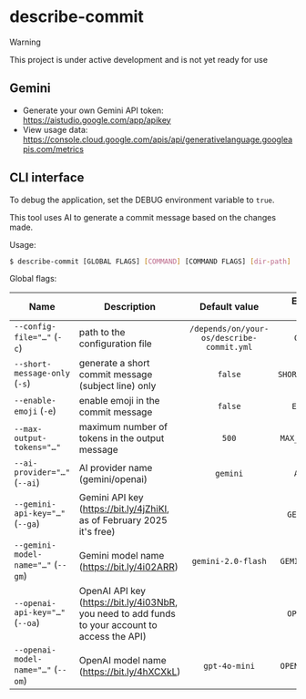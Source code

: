 # describe-commit

> [!WARNING]
> This project is under active development and is not yet ready for use

## Gemini

- Generate your own Gemini API token: <https://aistudio.google.com/app/apikey>
- View usage data: <https://console.cloud.google.com/apis/api/generativelanguage.googleapis.com/metrics>

<!--GENERATED:CLI_DOCS-->
<!-- Documentation inside this block generated by github.com/urfave/cli-docs/v3; DO NOT EDIT -->
## CLI interface

To debug the application, set the DEBUG environment variable to `true`.

This tool uses AI to generate a commit message based on the changes made.

Usage:

```bash
$ describe-commit [GLOBAL FLAGS] [COMMAND] [COMMAND FLAGS] [dir-path]
```

Global flags:

| Name                               | Description                                                                                      |               Default value               | Environment variables |
|------------------------------------|--------------------------------------------------------------------------------------------------|:-----------------------------------------:|:---------------------:|
| `--config-file="…"` (`-c`)         | path to the configuration file                                                                   | `/depends/on/your-os/describe-commit.yml` |     `CONFIG_FILE`     |
| `--short-message-only` (`-s`)      | generate a short commit message (subject line) only                                              |                  `false`                  |  `SHORT_MESSAGE_ONLY` |
| `--enable-emoji` (`-e`)            | enable emoji in the commit message                                                               |                  `false`                  |    `ENABLE_EMOJI`     |
| `--max-output-tokens="…"`          | maximum number of tokens in the output message                                                   |                   `500`                   |  `MAX_OUTPUT_TOKENS`  |
| `--ai-provider="…"` (`--ai`)       | AI provider name (gemini/openai)                                                                 |                 `gemini`                  |     `AI_PROVIDER`     |
| `--gemini-api-key="…"` (`--ga`)    | Gemini API key (https://bit.ly/4jZhiKI, as of February 2025 it's free)                           |                                           |   `GEMINI_API_KEY`    |
| `--gemini-model-name="…"` (`--gm`) | Gemini model name (https://bit.ly/4i02ARR)                                                       |            `gemini-2.0-flash`             |  `GEMINI_MODEL_NAME`  |
| `--openai-api-key="…"` (`--oa`)    | OpenAI API key (https://bit.ly/4i03NbR, you need to add funds to your account to access the API) |                                           |   `OPENAI_API_KEY`    |
| `--openai-model-name="…"` (`--om`) | OpenAI model name (https://bit.ly/4hXCXkL)                                                       |               `gpt-4o-mini`               |  `OPENAI_MODEL_NAME`  |

<!--/GENERATED:CLI_DOCS-->
